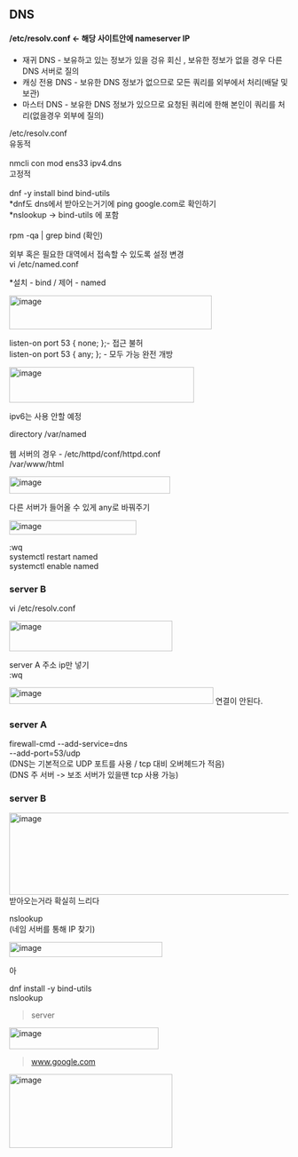 ## DNS

#### /etc/resolv.conf <- 해당 사이트안에 nameserver IP

* 재귀 DNS - 보유하고 있는 정보가 있을 겅유 회신 , 보유한 정보가 없을 경우 다른 DNS 서버로 질의
* 캐싱 전용 DNS - 보유한 DNS 정보가 없으므로 모든 쿼리를 외부에서 처리(배달 및 보관)
* 마스터 DNS - 보유한 DNS 정보가 있으므로 요청된 쿼리에 한해 본인이 쿼리를 처리(없을경우 외부에 질의)

/etc/resolv.conf <br/>
유동적<br/>
<br/>
nmcli con mod ens33 ipv4.dns<br/>
고정적<br/>
<br/>
dnf -y install bind bind-utils<br/>
*dnf도 dns에서 받아오는거기에 ping google.com로 확인하기<br/>
*nslookup -> bind-utils 에 포함<br/>
<br/>
rpm -qa | grep bind (확인)

외부 혹은 필요한 대역에서 접속할 수 있도록 설정 변경<br/>
vi /etc/named.conf<br/>

*설치 - bind / 제어 - named

<img width="365" height="61" alt="image" src="https://github.com/user-attachments/assets/35d5019d-dadd-4121-a18d-6e914c9ea926" />

listen-on port 53 { none; };- 접근 불허<br/>
listen-on port 53 { any; };  - 모두 가능 완전 개방<br/>

<img width="333" height="64" alt="image" src="https://github.com/user-attachments/assets/ba823953-7da0-4b3e-967a-56a6736cf559" />

ipv6는 사용 안할 예정

directory /var/named<br/>
<br/>
웹 서버의 경우 - /etc/httpd/conf/httpd.conf<br/>
                /var/www/html<br/>


<img width="290" height="31" alt="image" src="https://github.com/user-attachments/assets/1dbe2716-e94d-4d57-83cf-d9c86596a275" />

다른 서버가 들어올 수 있게 any로 바꿔주기

<img width="229" height="26" alt="image" src="https://github.com/user-attachments/assets/7af491eb-7984-4dfa-baa7-13822fc894ce" />

:wq<br/>
systemctl restart named<br/>
systemctl enable named<br/>

### server B

vi /etc/resolv.conf

<img width="294" height="55" alt="image" src="https://github.com/user-attachments/assets/9b6ac863-8384-460d-9102-137515e98880" />

server A 주소 ip만 넣기<br/>
:wq<br/>

<img width="368" height="30" alt="image" src="https://github.com/user-attachments/assets/efef0056-40fc-4077-91f8-dd306aaf544e" />
연결이 안된다.<br/>

### server A

firewall-cmd --add-service=dns<br/>
--add-port=53/udp<br/>
(DNS는 기본적으로 UDP 포트를 사용 / tcp 대비 오버헤드가 적음)<br/>
(DNS 주 서버 -> 보조 서버가 있을땐 tcp 사용 가능)<br/>

### server B

<img width="741" height="148" alt="image" src="https://github.com/user-attachments/assets/0a485983-ecd0-4b6c-b02f-8888b16eb789" />
받아오는거라 확실히 느리다<br/>

nslookup<br/>
(네임 서버를 통해 IP 찾기)<br/>

<img width="276" height="27" alt="image" src="https://github.com/user-attachments/assets/98a12841-cf43-464a-8388-37da84a9f33a" />

아

dnf install -y bind-utils<br/>
nslookup<br/>

>server
<img width="269" height="39" alt="image" src="https://github.com/user-attachments/assets/fcd1e203-de02-42bf-926b-11eea8a46e87" />

>www.google.com
<img width="294" height="133" alt="image" src="https://github.com/user-attachments/assets/f5873bfb-2fe9-49ef-8ea1-87301b56d003" />




